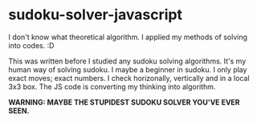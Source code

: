 # sudoku-solver-javascript
I don't know what theoretical algorithm. I applied my methods of solving into codes. :D

This was written before I studied any sudoku solving algorithms. It's my human way of solving sudoku. I maybe a beginner in sudoku.
I only play exact moves; exact numbers. I check horizonally, vertically and in a local 3x3 box.
The JS code is converting my thinking into algorithm.

<b>WARNING: MAYBE THE STUPIDEST SUDOKU SOLVER YOU'VE EVER SEEN.</b>
